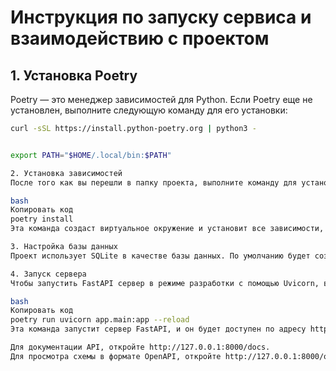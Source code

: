 # Инструкция по запуску сервиса и взаимодействию с проектом

## 1. Установка Poetry

Poetry — это менеджер зависимостей для Python. Если Poetry еще не установлен, выполните следующую команду для его установки:

```bash
curl -sSL https://install.python-poetry.org | python3 -


export PATH="$HOME/.local/bin:$PATH"

2. Установка зависимостей
После того как вы перешли в папку проекта, выполните команду для установки всех зависимостей:

bash
Копировать код
poetry install
Эта команда создаст виртуальное окружение и установит все зависимости, указанные в pyproject.toml.

3. Настройка базы данных
Проект использует SQLite в качестве базы данных. По умолчанию будет создан файл базы данных test.db для тестов и основной файл для приложения. Если вы хотите использовать другую СУБД, измените URL подключения в файле database.py.

4. Запуск сервера
Чтобы запустить FastAPI сервер в режиме разработки с помощью Uvicorn, выполните следующую команду:

bash
Копировать код
poetry run uvicorn app.main:app --reload
Эта команда запустит сервер FastAPI, и он будет доступен по адресу http://127.0.0.1:8000.

Для документации API, откройте http://127.0.0.1:8000/docs.
Для просмотра схемы в формате OpenAPI, откройте http://127.0.0.1:8000/openapi.json.
